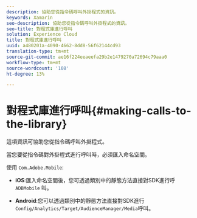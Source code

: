 ```yaml
---
description: 協助您從指令碼呼叫外掛程式的資訊。
keywords: Xamarin
seo-description: 協助您從指令碼呼叫外掛程式的資訊。
seo-title: 對程式庫進行呼叫
solution: Experience Cloud
title: 對程式庫進行呼叫
uuid: a480201a-4090-4662-8dd8-56f62144cd93
translation-type: tm+mt
source-git-commit: ae16f224eeaeefa29b2e1479270a72694c79aaa0
workflow-type: tm+mt
source-wordcount: '108'
ht-degree: 13%

---
```



# 對程式庫進行呼叫{#making-calls-to-the-library}

這項資訊可協助您從指令碼呼叫外掛程式。

當您要從指令碼對外掛程式進行呼叫時，必須匯入命名空間。

使用 `Com.Adobe.Mobile`:

* **iOS**:匯入命名空間後，您可透過類別中的靜態方法直接對SDK進行呼 `ADBMobile` 叫。

* **Android**:您可以透過類別中的靜態方法直接對SDK進行 `Config/Analytics/Target/AudienceManager/Media`呼叫。

